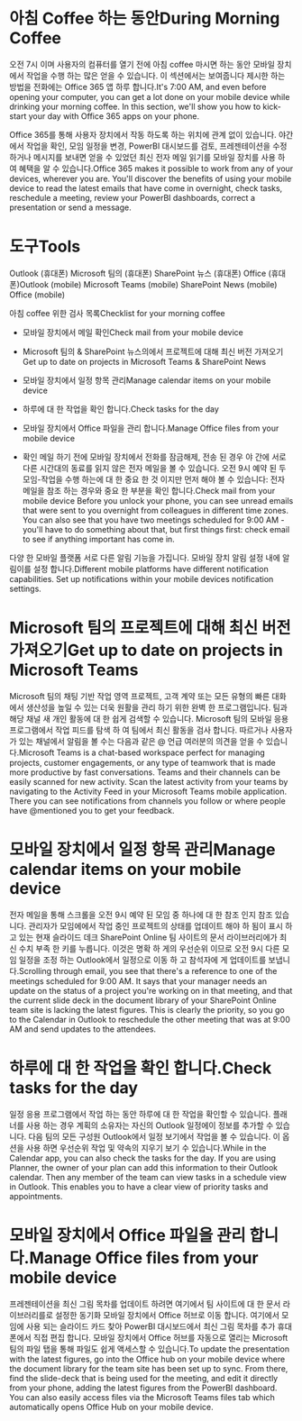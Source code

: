 # <a name="during-morning-coffee"></a><span data-ttu-id="4c90c-101">아침 Coffee 하는 동안</span><span class="sxs-lookup"><span data-stu-id="4c90c-101">During Morning Coffee</span></span>

<span data-ttu-id="4c90c-p101">오전 7시 이며 사용자의 컴퓨터를 열기 전에 아침 coffee 마시면 하는 동안 모바일 장치에서 작업을 수행 하는 많은 얻을 수 있습니다. 이 섹션에서는 보여줍니다 제시한 하는 방법을 전화에는 Office 365 앱 하루 합니다.</span><span class="sxs-lookup"><span data-stu-id="4c90c-p101">It's 7:00 AM, and even before opening your computer, you can get a lot done on your mobile device while drinking your morning coffee. In this section, we'll show you how to kick-start your day with Office 365 apps on your phone.</span></span>

<span data-ttu-id="4c90c-p102">Office 365를 통해 사용자 장치에서 작동 하도록 하는 위치에 관계 없이 있습니다. 야간에서 작업을 확인, 모임 일정을 변경, PowerBI 대시보드를 검토, 프레젠테이션을 수정 하거나 메시지를 보내면 얻을 수 있었던 최신 전자 메일 읽기를 모바일 장치를 사용 하 여 혜택을 알 수 있습니다.</span><span class="sxs-lookup"><span data-stu-id="4c90c-p102">Office 365 makes it possible to work from any of your devices, wherever you are. You'll discover the benefits of using your mobile device to read the latest emails that have come in overnight, check tasks, reschedule a meeting, review your PowerBI dashboards, correct a presentation or send a message.</span></span> 

# <a name="tools"></a><span data-ttu-id="4c90c-106">도구</span><span class="sxs-lookup"><span data-stu-id="4c90c-106">Tools</span></span>
<span data-ttu-id="4c90c-107">Outlook (휴대폰) Microsoft 팀의 (휴대폰) SharePoint 뉴스 (휴대폰) Office (휴대폰)</span><span class="sxs-lookup"><span data-stu-id="4c90c-107">Outlook (mobile) Microsoft Teams (mobile) SharePoint News (mobile) Office (mobile)</span></span>

<span data-ttu-id="4c90c-108">아침 coffee 위한 검사 목록</span><span class="sxs-lookup"><span data-stu-id="4c90c-108">Checklist for your morning coffee</span></span>
* <span data-ttu-id="4c90c-109">모바일 장치에서 메일 확인</span><span class="sxs-lookup"><span data-stu-id="4c90c-109">Check mail from your mobile device</span></span>
* <span data-ttu-id="4c90c-110">Microsoft 팀의 & SharePoint 뉴스의에서 프로젝트에 대해 최신 버전 가져오기</span><span class="sxs-lookup"><span data-stu-id="4c90c-110">Get up to date on projects in Microsoft Teams & SharePoint News</span></span>
* <span data-ttu-id="4c90c-111">모바일 장치에서 일정 항목 관리</span><span class="sxs-lookup"><span data-stu-id="4c90c-111">Manage calendar items on your mobile device</span></span>
* <span data-ttu-id="4c90c-112">하루에 대 한 작업을 확인 합니다.</span><span class="sxs-lookup"><span data-stu-id="4c90c-112">Check tasks for the day</span></span>
* <span data-ttu-id="4c90c-113">모바일 장치에서 Office 파일을 관리 합니다.</span><span class="sxs-lookup"><span data-stu-id="4c90c-113">Manage Office files from your mobile device</span></span>
 

* <span data-ttu-id="4c90c-p103">확인 메일 하기 전에 모바일 장치에서 전화를 잠금해제, 전송 된 경우 야 간에 서로 다른 시간대의 동료를 읽지 않은 전자 메일을 볼 수 있습니다. 오전 9시 예약 된 두 모임-작업을 수행 하는에 대 한 중요 한 것 이지만 먼저 해야 볼 수 있습니다: 전자 메일을 참조 하는 경우와 중요 한 부분을 확인 합니다.</span><span class="sxs-lookup"><span data-stu-id="4c90c-p103">Check mail from your mobile device Before you unlock your phone, you can see unread emails that were sent to you overnight from colleagues in different time zones. You can also see that you have two meetings scheduled for 9:00 AM - you'll have to do something about that, but first things first: check email to see if anything important has come in.</span></span>

<span data-ttu-id="4c90c-p104">다양 한 모바일 플랫폼 서로 다른 알림 기능을 가집니다. 모바일 장치 알림 설정 내에 알림이를 설정 합니다.</span><span class="sxs-lookup"><span data-stu-id="4c90c-p104">Different mobile platforms have different notification capabilities. Set up notifications within your mobile devices notification settings.</span></span> 

# <a name="get-up-to-date-on-projects-in-microsoft-teams"></a><span data-ttu-id="4c90c-118">Microsoft 팀의 프로젝트에 대해 최신 버전 가져오기</span><span class="sxs-lookup"><span data-stu-id="4c90c-118">Get up to date on projects in Microsoft Teams</span></span>
<span data-ttu-id="4c90c-p105">Microsoft 팀의 채팅 기반 작업 영역 프로젝트, 고객 계약 또는 모든 유형의 빠른 대화에서 생산성을 높일 수 있는 더욱 원활을 관리 하기 위한 완벽 한 프로그램입니다. 팀과 해당 채널 새 개인 활동에 대 한 쉽게 검색할 수 있습니다. Microsoft 팀의 모바일 응용 프로그램에서 작업 피드를 탐색 하 여 팀에서 최신 활동을 검사 합니다. 따르거나 사용자가 있는 채널에서 알림을 볼 수는 다음과 같은 @ 언급 여러분의 의견을 얻을 수 있습니다.</span><span class="sxs-lookup"><span data-stu-id="4c90c-p105">Microsoft Teams is a chat-based workspace perfect for managing projects, customer engagements, or any type of teamwork that is made more productive by fast conversations. Teams and their channels can be easily scanned for new activity. Scan the latest activity from your teams by navigating to the Activity Feed in your Microsoft Teams mobile application. There you can see notifications from channels you follow or where people have @mentioned you to get your feedback.</span></span>  

# <a name="manage-calendar-items-on-your-mobile-device"></a><span data-ttu-id="4c90c-123">모바일 장치에서 일정 항목 관리</span><span class="sxs-lookup"><span data-stu-id="4c90c-123">Manage calendar items on your mobile device</span></span>
<span data-ttu-id="4c90c-p106">전자 메일을 통해 스크롤을 오전 9시 예약 된 모임 중 하나에 대 한 참조 인지 참조 있습니다. 관리자가 모임에에서 작업 중인 프로젝트의 상태를 업데이트 해야 하 됨이 표시 하 고 있는 현재 슬라이드 데크 SharePoint Online 팀 사이트의 문서 라이브러리에가 최신 수치 부족 한 키를 누릅니다. 이것은 명확 하 게의 우선순위 이므로 오전 9시 다른 모임 일정을 조정 하는 Outlook에서 일정으로 이동 하 고 참석자에 게 업데이트를 보냅니다.</span><span class="sxs-lookup"><span data-stu-id="4c90c-p106">Scrolling through email, you see that there's a reference to one of the meetings scheduled for 9:00 AM. It says that your manager needs an update on the status of a project you're working on in that meeting, and that the current slide deck in the document library of your SharePoint Online team site is lacking the latest figures. This is clearly the priority, so you go to the Calendar in Outlook to reschedule the other meeting that was at 9:00 AM and send updates to the attendees.</span></span>

# <a name="check-tasks-for-the-day"></a><span data-ttu-id="4c90c-127">하루에 대 한 작업을 확인 합니다.</span><span class="sxs-lookup"><span data-stu-id="4c90c-127">Check tasks for the day</span></span>
<span data-ttu-id="4c90c-p107">일정 응용 프로그램에서 작업 하는 동안 하루에 대 한 작업을 확인할 수 있습니다. 플래너를 사용 하는 경우 계획의 소유자는 자신의 Outlook 일정에이 정보를 추가할 수 있습니다. 다음 팀의 모든 구성원 Outlook에서 일정 보기에서 작업을 볼 수 있습니다. 이 옵션을 사용 하면 우선순위 작업 및 약속의 지우기 보기 수 있습니다.</span><span class="sxs-lookup"><span data-stu-id="4c90c-p107">While in the Calendar app, you can also check the tasks for the day. If you are using Planner, the owner of your plan can add this information to their Outlook calendar. Then any member of the team can view tasks in a schedule view in Outlook. This enables you to have a clear view of priority tasks and appointments.</span></span>  

# <a name="manage-office-files-from-your-mobile-device"></a><span data-ttu-id="4c90c-132">모바일 장치에서 Office 파일을 관리 합니다.</span><span class="sxs-lookup"><span data-stu-id="4c90c-132">Manage Office files from your mobile device</span></span>
<span data-ttu-id="4c90c-p108">프레젠테이션을 최신 그림 목차를 업데이트 하려면 여기에서 팀 사이트에 대 한 문서 라이브러리를로 설정한 동기화 모바일 장치에서 Office 허브로 이동 합니다. 여기에서 모임에 사용 되는 슬라이드 카드 찾아 PowerBI 대시보드에서 최신 그림 목차를 추가 휴대폰에서 직접 편집 합니다. 모바일 장치에서 Office 허브를 자동으로 열리는 Microsoft 팀의 파일 탭을 통해 파일도 쉽게 액세스할 수 있습니다.</span><span class="sxs-lookup"><span data-stu-id="4c90c-p108">To update the presentation with the latest figures, go into the Office hub on your mobile device where the document library for the team site has been set up to sync. From there, find the slide-deck that is being used for the meeting, and edit it directly from your phone, adding the latest figures from the PowerBI dashboard. You can also easily access files via the Microsoft Teams files tab which automatically opens Office Hub on your mobile device.</span></span> 